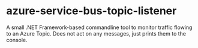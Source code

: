# azure-service-bus-topic-listener
A small .NET Framework-based commandline tool to monitor traffic flowing to an Azure Topic. Does not act on any messages, just prints them to the console.
